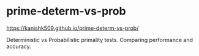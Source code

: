# prime-determ-vs-prob
https://kanishk509.github.io/prime-determ-vs-prob/

Deterministic vs Probabilistic primality tests. Comparing performance and accuracy.
